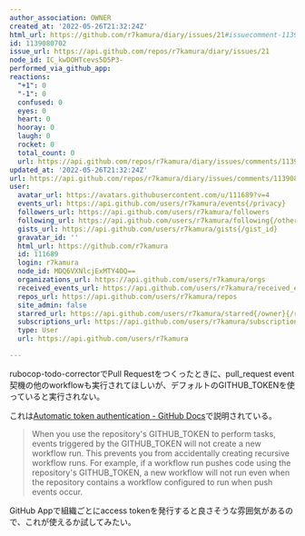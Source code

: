 ```yaml
---
author_association: OWNER
created_at: '2022-05-26T21:32:24Z'
html_url: https://github.com/r7kamura/diary/issues/21#issuecomment-1139080702
id: 1139080702
issue_url: https://api.github.com/repos/r7kamura/diary/issues/21
node_id: IC_kwDOHTcevs5D5P3-
performed_via_github_app: 
reactions:
  "+1": 0
  "-1": 0
  confused: 0
  eyes: 0
  heart: 0
  hooray: 0
  laugh: 0
  rocket: 0
  total_count: 0
  url: https://api.github.com/repos/r7kamura/diary/issues/comments/1139080702/reactions
updated_at: '2022-05-26T21:32:24Z'
url: https://api.github.com/repos/r7kamura/diary/issues/comments/1139080702
user:
  avatar_url: https://avatars.githubusercontent.com/u/111689?v=4
  events_url: https://api.github.com/users/r7kamura/events{/privacy}
  followers_url: https://api.github.com/users/r7kamura/followers
  following_url: https://api.github.com/users/r7kamura/following{/other_user}
  gists_url: https://api.github.com/users/r7kamura/gists{/gist_id}
  gravatar_id: ''
  html_url: https://github.com/r7kamura
  id: 111689
  login: r7kamura
  node_id: MDQ6VXNlcjExMTY4OQ==
  organizations_url: https://api.github.com/users/r7kamura/orgs
  received_events_url: https://api.github.com/users/r7kamura/received_events
  repos_url: https://api.github.com/users/r7kamura/repos
  site_admin: false
  starred_url: https://api.github.com/users/r7kamura/starred{/owner}{/repo}
  subscriptions_url: https://api.github.com/users/r7kamura/subscriptions
  type: User
  url: https://api.github.com/users/r7kamura

---
```

rubocop-todo-correctorでPull Requestをつくったときに、pull_request event契機の他のworkflowも実行されてほしいが、デフォルトのGITHUB_TOKENを使っていると実行されない。

これは[Automatic token authentication - GitHub Docs](https://docs.github.com/en//actions/security-guides/automatic-token-authentication)で説明されている。

> When you use the repository's GITHUB_TOKEN to perform tasks, events triggered by the GITHUB_TOKEN will not create a new workflow run. This prevents you from accidentally creating recursive workflow runs. For example, if a workflow run pushes code using the repository's GITHUB_TOKEN, a new workflow will not run even when the repository contains a workflow configured to run when push events occur.

GitHub Appで組織ごとにaccess tokenを発行すると良さそうな雰囲気があるので、これが使えるか試してみたい。